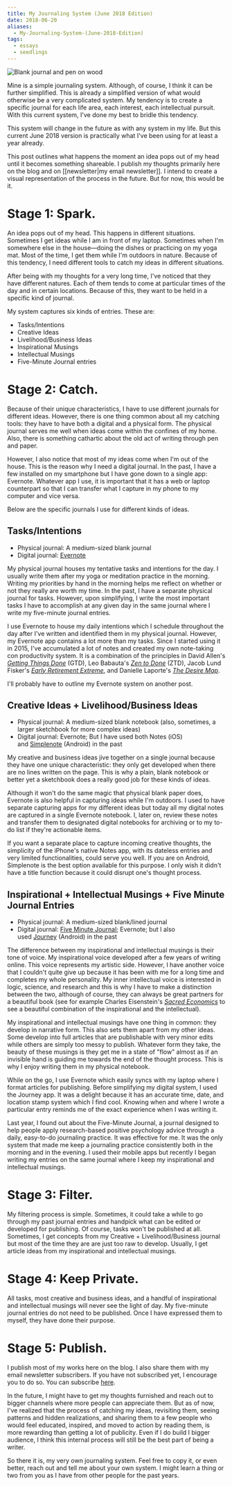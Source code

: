 ```yaml
---
title: My Journaling System (June 2018 Edition)
date: 2018-06-20
aliases:
  - My-Journaling-System-(June-2018-Edition)
tags:
  - essays
  - seedlings
---
```

![Blank journal and pen on wood](blank_journal_and_pen_on_wood.jpg)

Mine is a simple journaling system. Although, of course, I think it can be further simplified. This is already a simplified version of what would otherwise be a very complicated system. My tendency is to create a specific journal for each life area, each interest, each intellectual pursuit. With this current system, I've done my best to bridle this tendency.

This system will change in the future as with any system in my life. But this current June 2018 version is practically what I've been using for at least a year already.

This post outlines what happens the moment an idea pops out of my head until it becomes something shareable. I publish my thoughts primarily here on the blog and on [[newsletter|my email newsletter]]. I intend to create a visual representation of the process in the future. But for now, this would be it.

# Stage 1: Spark.

An idea pops out of my head. This happens in different situations. Sometimes I get ideas while I am in front of my laptop. Sometimes when I'm somewhere else in the house—doing the dishes or practicing on my yoga mat. Most of the time, I get them while I'm outdoors in nature. Because of this tendency, I need different tools to catch my ideas in different situations.

After being with my thoughts for a very long time, I've noticed that they have different natures. Each of them tends to come at particular times of the day and in certain locations. Because of this, they want to be held in a specific kind of journal.

My system captures six kinds of entries. These are:

- Tasks/Intentions
- Creative Ideas
- Livelihood/Business Ideas
- Inspirational Musings
- Intellectual Musings
- Five-Minute Journal entries

# Stage 2: Catch.

Because of their unique characteristics, I have to use different journals for different ideas. However, there is one thing common about all my catching tools: they have to have both a digital and a physical form. The physical journal serves me well when ideas come within the confines of my home. Also, there is something cathartic about the old act of writing through pen and paper.

However, I also notice that most of my ideas come when I'm out of the house. This is the reason why I need a digital journal. In the past, I have a few installed on my smartphone but I have gone down to a single app: Evernote. Whatever app I use, it is important that it has a web or laptop counterpart so that I can transfer what I capture in my phone to my computer and vice versa.

Below are the specific journals I use for different kinds of ideas.

## Tasks/Intentions

- Physical journal: A medium-sized blank journal
- Digital journal: [Evernote](https://evernote.com)

My physical journal houses my tentative tasks and intentions for the day. I usually write them after my yoga or meditation practice in the morning. Writing my priorities by hand in the morning helps me reflect on whether or not they really are worth my time. In the past, I have a separate physical journal for tasks. However, upon simplifying, I write the most important tasks I have to accomplish at any given day in the same journal where I write my five-minute journal entries.

I use Evernote to house my daily intentions which I schedule throughout the day after I've written and identified them in my physical journal. However, my Evernote app contains a lot more than my tasks. Since I started using it in 2015, I've accumulated a lot of notes and created my own note-taking con productivity system. It is a combination of the principles in David Allen's [_Getting Things Done_](http://amzn.to/2iRZwgR) (GTD), Leo Babauta's [_Zen to Done_](http://amzn.to/2iNQKOo) (ZTD), Jacob Lund Fisker's [_Early Retirement Extreme_](http://amzn.to/2i2wFVZ), and Danielle Laporte's [_The Desire Map_](http://amzn.to/2jlw8jS).

I'll probably have to outline my Evernote system on another post.

## Creative Ideas + Livelihood/Business Ideas

- Physical journal: A medium-sized blank notebook (also, sometimes, a larger sketchbook for more complex ideas)
- Digital journal: Evernote; But I have used both Notes (iOS) and [Simplenote](https://simplenote.com) (Android) in the past

My creative and business ideas jive together on a single journal because they have one unique characteristic: they only get developed when there are no lines written on the page. This is why a plain, blank notebook or better yet a sketchbook does a really good job for these kinds of ideas.

Although it won't do the same magic that physical blank paper does, Evernote is also helpful in capturing ideas while I'm outdoors. I used to have separate capturing apps for my different ideas but today all my digital notes are captured in a single Evernote notebook. I, later on, review these notes and transfer them to designated digital notebooks for archiving or to my to-do list if they're actionable items.

If you want a separate place to capture incoming creative thoughts, the simplicity of the iPhone's native Notes app, with its dateless entries and very limited functionalities, could serve you well. If you are on Android, Simplenote is the best option available for this purpose. I only wish it didn't have a title function because it could disrupt one's thought process.

## Inspirational + Intellectual Musings + Five Minute Journal Entries

- Physical journal: A medium-sized blank/lined journal
- Digital journal: [Five Minute Journal](https://www.intelligentchange.com/products/the-five-minute-journal); Evernote; but I also used [Journey](https://journey.cloud) (Android) in the past

The difference between my inspirational and intellectual musings is their tone of voice. My inspirational voice developed after a few years of writing online. This voice represents my artistic side. However, I have another voice that I couldn't quite give up because it has been with me for a long time and completes my whole personality. My inner intellectual voice is interested in logic, science, and research and this is why I have to make a distinction between the two, although of course, they can always be great partners for a beautiful book (see for example Charles Eisenstein's _[Sacred Economics](http://amzn.to/2j0yeCa)_ to see a beautiful combination of the inspirational and the intellectual).

My inspirational and intellectual musings have one thing in common: they develop in narrative form. This also sets them apart from my other ideas. Some develop into full articles that are publishable with very minor edits while others are simply too messy to publish. Whatever form they take, the beauty of these musings is they get me in a state of "flow" almost as if an invisible hand is guiding me towards the end of the thought process. This is why I enjoy writing them in my physical notebook.

While on the go, I use Evernote which easily syncs with my laptop where I format articles for publishing. Before simplifying my digital system, I used the Journey app. It was a delight because it has an accurate time, date, and location stamp system which I find cool. Knowing when and where I wrote a particular entry reminds me of the exact experience when I was writing it.

Last year, I found out about the Five-Minute Journal, a journal designed to help people apply research-based positive psychology advice through a daily, easy-to-do journaling practice. It was effective for me. It was the only system that made me keep a journaling practice consistently both in the morning and in the evening. I used their mobile apps but recently I began writing my entries on the same journal where I keep my inspirational and intellectual musings.

# Stage 3: Filter.

My filtering process is simple. Sometimes, it could take a while to go through my past journal entries and handpick what can be edited or developed for publishing. Of course, tasks won't be published at all. Sometimes, I get concepts from my Creative + Livelihood/Business journal but most of the time they are are just too raw to develop. Usually, I get article ideas from my inspirational and intellectual musings.

# Stage 4: Keep Private.

All tasks, most creative and business ideas, and a handful of inspirational and intellectual musings will never see the light of day. My five-minute journal entries do not need to be published. Once I have expressed them to myself, they have done their purpose.

# Stage 5: Publish.

I publish most of my works here on the blog. I also share them with my email newsletter subscribers. If you have not subscribed yet, I encourage you to do so. You can subscribe [here](newsletter.md).

In the future, I might have to get my thoughts furnished and reach out to bigger channels where more people can appreciate them. But as of now, I've realized that the process of catching my ideas, revisiting them, seeing patterns and hidden realizations, and sharing them to a few people who would feel educated, inspired, and moved to action by reading them, is more rewarding than getting a lot of publicity. Even if I do build I bigger audience, I think this internal process will still be the best part of being a writer.

So there it is, my very own journaling system. Feel free to copy it, or even better, reach out and tell me about your own system. I might learn a thing or two from you as I have from other people for the past years.